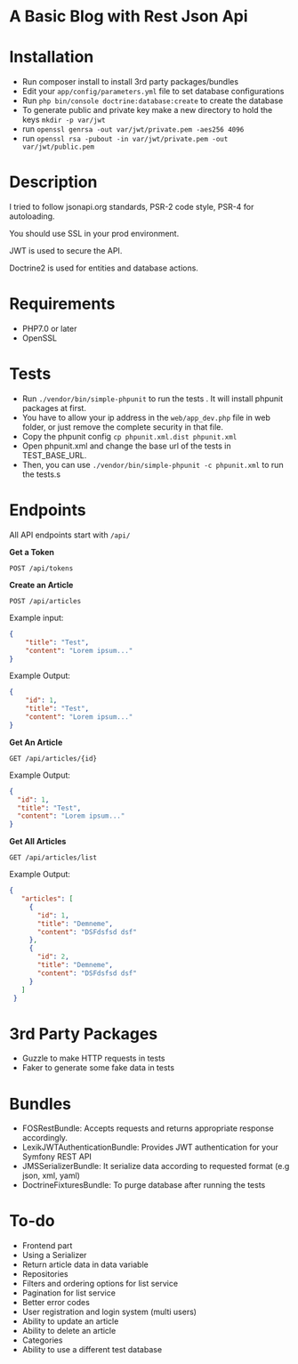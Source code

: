 A Basic Blog with Rest Json Api
==================

# Installation
* Run composer install to install 3rd party packages/bundles
* Edit your `app/config/parameters.yml` file to set database configurations
* Run `php bin/console doctrine:database:create` to create the database
* To generate public and private key make a new directory to hold the keys `mkdir -p var/jwt`
* run `openssl genrsa -out var/jwt/private.pem -aes256 4096`
* run `openssl rsa -pubout -in var/jwt/private.pem -out var/jwt/public.pem`

# Description
I tried to follow jsonapi.org standards, PSR-2 code style, PSR-4 for autoloading.

You should use SSL in your prod environment.

JWT is used to secure the API.

Doctrine2 is used for entities and database actions.

# Requirements
* PHP7.0 or later
* OpenSSL

# Tests
* Run `./vendor/bin/simple-phpunit` to run the tests . It will install phpunit packages at first.
* You have to allow your ip address in the `web/app_dev.php` file in web folder, or just remove the complete security in that file.
* Copy the phpunit config `cp phpunit.xml.dist phpunit.xml`
* Open phpunit.xml and change the base url of the tests in TEST_BASE_URL.
* Then, you can use `./vendor/bin/simple-phpunit -c phpunit.xml` to run the tests.s

# Endpoints
All API endpoints start with `/api/`

**Get a Token**

`POST /api/tokens`

**Create an Article**

`POST /api/articles`

Example input:

```json
{
	"title": "Test",
	"content": "Lorem ipsum..."
}
```


Example Output:

```json
{
    "id": 1,
	"title": "Test",
	"content": "Lorem ipsum..."
}
```
 
**Get An Article**

`GET /api/articles/{id}`

Example Output:

```json
{
  "id": 1,
  "title": "Test",
  "content": "Lorem ipsum..."
}
```
 
 
**Get All Articles** 

`GET /api/articles/list`

Example Output:

```json
{
   "articles": [
     {
       "id": 1,
       "title": "Demneme",
       "content": "DSFdsfsd dsf"
     },
     {
       "id": 2,
       "title": "Demneme",
       "content": "DSFdsfsd dsf"
     }
   ]
 }
 ```


# 3rd Party Packages
* Guzzle to make HTTP requests in tests
* Faker to generate some fake data in tests

# Bundles
* FOSRestBundle: Accepts requests and returns appropriate response accordingly.
* LexikJWTAuthenticationBundle: Provides JWT authentication for your Symfony REST API
* JMSSerializerBundle: It serialize data according to requested format (e.g json, xml, yaml)
* DoctrineFixturesBundle: To purge database after running the tests

# To-do
* Frontend part
* Using a Serializer
* Return article data in data variable
* Repositories
* Filters and ordering options for list service
* Pagination for list service
* Better error codes
* User registration and login system (multi users)
* Ability to update an article
* Ability to delete an article
* Categories
* Ability to use a different test database